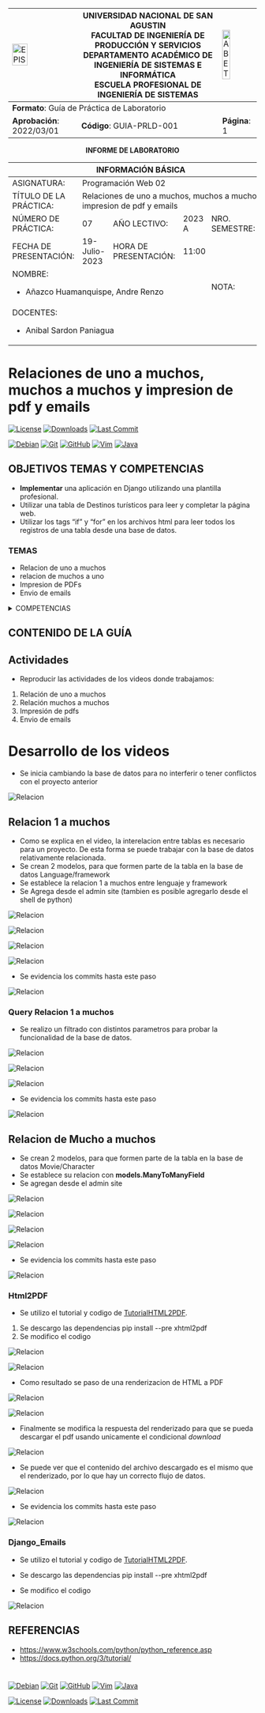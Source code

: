<div>
<table width="1000px">
    <theader>
        <tr>
            <td><img src="https://github.com/rescobedoq/pw2/blob/main/epis.png?raw=true" alt="EPIS" style="width:50%; height:auto"/></td>
            <th>
                <span style="font-weight:bold;">UNIVERSIDAD NACIONAL DE SAN AGUSTIN</span><br />
                <span style="font-weight:bold;">FACULTAD DE INGENIERÍA DE PRODUCCIÓN Y SERVICIOS</span><br />
                <span style="font-weight:bold;">DEPARTAMENTO ACADÉMICO DE INGENIERÍA DE SISTEMAS E INFORMÁTICA</span><br />
                <span style="font-weight:bold;">ESCUELA PROFESIONAL DE INGENIERÍA DE SISTEMAS</span>
            </th>
            <td><img src="https://github.com/rescobedoq/pw2/blob/main/abet.png?raw=true" alt="ABET" style="width:50%; height:auto"/></td>
        </tr>
    </theader>
    <tbody>
        <tr><td colspan="3"><span style="font-weight:bold;">Formato</span>: Guía de Práctica de Laboratorio</td></tr>
        <tr><td><span style="font-weight:bold;">Aprobación</span>:  2022/03/01</td><td><span style="font-weight:bold;">Código</span>: GUIA-PRLD-001</td><td><span style="font-weight:bold;">Página</span>: 1</td></tr>
    </tbody>
</table>
</div>

<div align="center">
    <span style="font-weight:bold;">INFORME DE LABORATORIO</span><br />
</div>

<div align="center">
    <table width="1000px">
        <theader>
            <tr><th colspan="6">INFORMACIÓN BÁSICA</th></tr>
        </theader>
        <tbody>
            <tr><td>ASIGNATURA:</td><td colspan="5">Programación Web 02</td></tr>
            <tr><td>TÍTULO DE LA PRÁCTICA:</td><td colspan="5">Relaciones de uno a muchos, muchos a muchos y impresion de pdf y emails</td></tr>
            <tr><td>NÚMERO DE PRÁCTICA:</td><td>07</td><td>AÑO LECTIVO:</td><td>2023 A</td><td>NRO. SEMESTRE:</td><td width="60px">  III  </td></tr>
            <tr><td>FECHA DE PRESENTACIÓN:</td><td>19-Julio-2023</td><td>HORA DE PRESENTACIÓN:</td><td colspan="3">11:00</td></tr>
            <tr>
              <td colspan="4">NOMBRE:
                <ul>
            	    <li>Añazco Huamanquispe, Andre Renzo</li>
                </ul>
              </td>
              <td>NOTA:</td><td></td>
            </tr>
            <tr>
              <td colspan="6" width="1000px">DOCENTES:
                <ul>
        	        <li>Anibal Sardon Paniagua</li>
                </ul>
              </td>
            </tr>
        </tbody>
    </table>
</div>

# Relaciones de uno a muchos, muchos a muchos y impresion de pdf y emails

[![License][license]][license-file]
[![Downloads][downloads]][releases]
[![Last Commit][last-commit]][releases]

[![Debian][Debian]][debian-site]
[![Git][Git]][git-site]
[![GitHub][GitHub]][github-site]
[![Vim][Vim]][vim-site]
[![Java][Java]][java-site]

## OBJETIVOS TEMAS Y COMPETENCIAS

- **Implementar** una aplicación en Django utilizando una plantilla profesional.
- Utilizar una tabla de Destinos turísticos para leer y completar la página web.
- Utilizar los tags “if” y “for” en los archivos html para leer todos los registros de una tabla desde una base de datos.

### TEMAS

- Relacion de uno a muchos
- relacion de muchos a uno
- Impresion de PDFs
- Envio de emails

<details>

<summary>COMPETENCIAS</summary>
- C.c Diseña responsablemente sistemas, componentes o procesos para satisfacer necesidades dentro de restricciones realistas: económicas, medio ambientales, sociales, políticas, éticas, de salud, de seguridad, manufacturación y sostenibilidad.
- C.m Construye responsablemente soluciones siguiendo un proceso adecuado llevando a cabo las pruebas ajustada a los recursos disponibles del cliente.
- C.p Aplica de forma flexible técnicas, métodos, principios, normas, estándares y herramientas de ingeniería necesarias para la construcción de software e implementación de sistemas de información.

</details>

## CONTENIDO DE LA GUÍA



## Actividades

- Reproducir las actividades de los videos donde trabajamos:
1. Relación de uno a muchos
2. Relación muchos a muchos
3. Impresión de pdfs 
4. Envio de emails


# Desarrollo de los videos

- Se inicia cambiando la base de datos para no interferir o tener conflictos con el proyecto anterior

![Relacion](imgs/NuevaBD.png)


## Relacion 1 a muchos

- Como se explica en el video, la interelacion entre tablas es necesario para un proyecto. De esta forma se puede trabajar con la base de datos relativamente relacionada.
- Se crean 2 modelos, para que formen parte de la tabla en la base de datos Language/framework
- Se establece la relacion 1 a muchos entre lenguaje y framework
- Se Agrega desde el admin site (tambien es posible agregarlo desde el shell de python)

![Relacion](imgs/Realacion1Muchos.png)


![Relacion](imgs/addFrameworks.png)

![Relacion](imgs/database1.png)

![Relacion](imgs/database2.png)

- Se evidencia los commits hasta este paso

![Relacion](imgs/gitcommit1.png)

### Query Relacion 1 a muchos

- Se realizo un filtrado con distintos parametros para probar la funcionalidad de la base de datos.


![Relacion](imgs/newFrameworks.png)

![Relacion](imgs/newLang.png)

![Relacion](imgs/query1.png)

- Se evidencia los commits hasta este paso

![Relacion](imgs/gitcommit2.png)


## Relacion de Mucho  a muchos

- Se crean 2 modelos, para que formen parte de la tabla en la base de datos Movie/Character
- Se establece su relacion con **models.ManyToManyField** 
- Se agregan desde el admin site

![Relacion](imgs/relacionMuchoAMuchos.png)


![Relacion](imgs/addChar.png)

![Relacion](imgs/addMovies.png)

![Relacion](imgs/database3.png)

- Se evidencia los commits hasta este paso

![Relacion](imgs/gitcommit3.png)


### Html2PDF

- Se utilizo el tutorial y codigo de [TutorialHTML2PDF](https://www.codingforentrepreneurs.com/blog/html-template-to-pdf-in-django/).

1. Se descargo las dependencias pip install --pre xhtml2pdf 
2. Se modifico el codigo 

![Relacion](imgs/pdf/Captura%20de%20pantalla%202023-07-09%20105412.png)

![Relacion](imgs/pdf/Captura%20de%20pantalla%202023-07-09%20112038.png)

- Como resultado se paso de una renderizacion de HTML a PDF

![Relacion](imgs/pdf/HTML2pdf.png)

![Relacion](imgs/pdf/renderPdf.png)

- Finalmente se modifica la respuesta del renderizado para que se pueda descargar el pdf usando unicamente el condicional *download* 

![Relacion](imgs/pdf/descarga.png)

- Se puede ver que el contenido del archivo descargado es el mismo que el renderizado, por lo que hay un correcto flujo de datos.

![Relacion](imgs/pdf/localPDF.png)

- Se evidencia los commits hasta este paso

![Relacion](imgs/gitcommit5.png)

### Django_Emails

- Se utilizo el tutorial y codigo de [TutorialHTML2PDF](https://www.youtube.com/watch?v=X7DWErkNVJs).

- Se descargo las dependencias pip install --pre xhtml2pdf 
- Se modifico el codigo 

![Relacion](imgs/pdf/Captura%20de%20pantalla%202023-07-09%20105412.png)


## REFERENCIAS

- https://www.w3schools.com/python/python_reference.asp
- https://docs.python.org/3/tutorial/

#

[license]: https://img.shields.io/github/license/rescobedoq/pw2?label=rescobedoq
[license-file]: https://github.com/rescobedoq/pw2/blob/main/LICENSE
[downloads]: https://img.shields.io/github/downloads/rescobedoq/pw2/total?label=Downloads
[releases]: https://github.com/rescobedoq/pw2/releases/
[last-commit]: https://img.shields.io/github/last-commit/rescobedoq/pw2?label=Last%20Commit
[Debian]: https://img.shields.io/badge/Debian-D70A53?style=for-the-badge&logo=debian&logoColor=white
[debian-site]: https://www.debian.org/index.es.html
[Git]: https://img.shields.io/badge/git-%23F05033.svg?style=for-the-badge&logo=git&logoColor=white
[git-site]: https://git-scm.com/
[GitHub]: https://img.shields.io/badge/github-%23121011.svg?style=for-the-badge&logo=github&logoColor=white
[github-site]: https://github.com/
[Vim]: https://img.shields.io/badge/VIM-%2311AB00.svg?style=for-the-badge&logo=vim&logoColor=white
[vim-site]: https://www.vim.org/
[Java]: https://img.shields.io/badge/java-%23ED8B00.svg?style=for-the-badge&logo=java&logoColor=white
[java-site]: https://docs.oracle.com/javase/tutorial/

[![Debian][Debian]][debian-site]
[![Git][Git]][git-site]
[![GitHub][GitHub]][github-site]
[![Vim][Vim]][vim-site]
[![Java][Java]][java-site]

[![License][license]][license-file]
[![Downloads][downloads]][releases]
[![Last Commit][last-commit]][releases]
